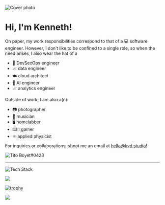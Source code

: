 ![Cover photo](https://res.cloudinary.com/kdphotography-assets/image/upload/c_fill,ar_2.39,r_6/v1/kdphotography/portfolio/static/portfolio/media-private/latest/20190407_1.jpg)

<h1>Hi, I'm Kenneth!</h1>

On paper, my work responsibilities correspond to that of a 💻 software engineer. However, I don't like to be confined to
a single role, so when the need arises, I also wear the hat of a

- 🗼 DevSecOps engineer
- 📈 data engineer
- ☁️ cloud architect
- 🤖 AI engineer
- 📈 analytics engineer

Outside of work, I am also a(n):

- 📷 photographer
- 🎸 musician
- 🖥️ homelabber
- ⌨️🖱️ gamer
- ⚛ applied physicist

For inquiries or collaborations, shoot me an email at hello@kvd.studio!

<img src="https://discord.c99.nl/widget/theme-1/586464416132759574.png" alt="Tito Boyet#0423" />

---

![Tech Stack](https://github-readme-tech-stack.vercel.app/api/cards?title=Tech+Stack&fontFamily=Segoe+UI+Variable&lineCount=4&theme=catppuccin_mocha&width=600&bg=%231e1e2e&badge=%23181825&border=%236c7086&titleColor=%2394e2d5&line1=python%2Cpython%2C4477a4%3Bdjango%2Cdjango%2C4ba57b%3Bfastapi%2Cfastapi%2C38968b%3Bgo%2Cgo%2C3baad3%3Bfiber%2Cfiber%2C3baad3%3B&line2=typescript%2Ctypescript%2C227bc6%3Breact%2Creact%2C67bfdb%3Bsvelte%2Csvelte%2Cf25124%3Bastro%2Castro%2Cf36829%3B&line3=docker%2Cdocker%2C3a96e7%3Bkubernetes%2Ck8s%2C3570df%3Bterraform%2Cterraform%2C744bb6%3B&line4=google%2Cgcp%2C4887ed%3Bamazon%2Caws%2Cf79d35%3Bmicrosoft%2Cazure%2C2079ce%3B)

<img src="https://wakatime.com/share/@kvdomingo/ac384905-920f-45ae-8f64-4dc6156e22f1.png" />

[![trophy](https://github-profile-trophy.vercel.app/?username=kvdomingo&theme=nord&column=3)](https://github.com/ryo-ma/github-profile-trophy)

<a href="https://wakatime.com"><img src="https://wakatime.com/share/@kvdomingo/8d65909f-f4aa-436b-8f27-4033e1891510.png" /></a>
